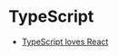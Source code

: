 # TypeScript

* [TypeScript loves React](https://medium.com/@basarat/typescript-developers-love-react-9871b494bc1a)
